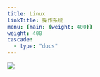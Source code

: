 ```yaml
---
title: Linux
linkTitle: 操作系统
menu: {main: {weight: 400}}
weight: 400
cascade:
  - type: "docs"
---
```


![](/maths_func/3d.svg)











